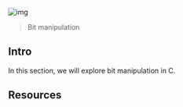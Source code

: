 ![img](https://assets.imaginablefutures.com/media/images/ALX_Logo.max-200x150.png)
> Bit manipulation

## Intro
In this section, we will explore bit manipulation in C. 

## Resources 